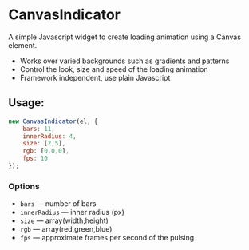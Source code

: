 # CanvasIndicator
A simple Javascript widget to create loading animation using a Canvas element.

* Works over varied backgrounds such as gradients and patterns
* Control the look, size and speed of the loading animation
* Framework independent, use plain Javascript

## Usage:
```javascript
new CanvasIndicator(el, {
    bars: 11,
    innerRadius: 4,
    size: [2,5],
    rgb: [0,0,0],
    fps: 10
});
```
### Options
* `bars` — number of bars
* `innerRadius` — inner radius (px)
* `size` — array(width,height)
* `rgb` — array(red,green,blue)
* `fps` — approximate frames per second of the pulsing
